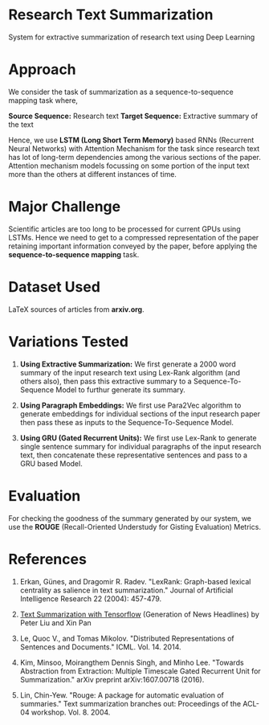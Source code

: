 # Research Text Summarization
System for extractive summarization of research text using Deep Learning

# Approach

We consider the task of summarization as a sequence-to-sequence mapping task where,

**Source Sequence:** Research text
**Target Sequence:** Extractive summary of the text

Hence, we use **LSTM (Long Short Term Memory)** based RNNs (Recurrent Neural Networks) with Attention Mechanism for the task since research text has lot of long-term dependencies among the various sections of the paper. Attention mechanism models focussing on some portion of the input text more than the others at different instances of time.

# Major Challenge

Scientific articles are too long to be processed for current GPUs using LSTMs. Hence we need to get to a compressed representation of the paper retaining important information conveyed by the paper, before applying the **sequence-to-sequence mapping** task.

# Dataset Used

LaTeX sources of articles from **arxiv.org**.

# Variations Tested

1. **Using Extractive Summarization:** We first generate a 2000 word summary of the input research text using Lex-Rank algorithm (and others also), then pass this extractive summary to a Sequence-To-Sequence Model to furthur generate its summary.

2. **Using Paragraph Embeddings:** We first use Para2Vec algorithm to generate embeddings for individual sections of the input research paper then pass these as inputs to the Sequence-To-Sequence Model.

3. **Using GRU (Gated Recurrent Units):** We first use Lex-Rank to generate single sentence summary for individual paragraphs of the input research text, then concatenate these representative sentences and pass to a GRU based Model. 

# Evaluation

For checking the goodness of the summary generated by our system, we use the **ROUGE** (Recall-Oriented Understudy for Gisting Evaluation) Metrics.

# References

1. Erkan, Günes, and Dragomir R. Radev. "LexRank: Graph-based lexical centrality as salience in text summarization." Journal of Artificial Intelligence Research 22 (2004): 457-479.

2. [Text Summarization with Tensorflow](https://research.googleblog.com/2016/08/text-summarization-with-tensorflow.html) (Generation of News Headlines) by Peter Liu and Xin Pan 

3. Le, Quoc V., and Tomas Mikolov. "Distributed Representations of Sentences and Documents." ICML. Vol. 14. 2014.

4. Kim, Minsoo, Moirangthem Dennis Singh, and Minho Lee. "Towards Abstraction from Extraction: Multiple Timescale Gated Recurrent Unit for Summarization." arXiv preprint arXiv:1607.00718 (2016).

5. Lin, Chin-Yew. "Rouge: A package for automatic evaluation of summaries." Text summarization branches out: Proceedings of the ACL-04 workshop. Vol. 8. 2004.
